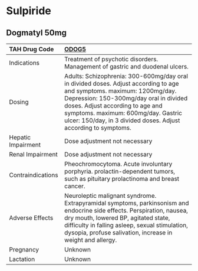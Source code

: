 # Sulpiride

## Dogmatyl 50mg

| TAH Drug Code      | [ODOG5](https://www.tahsda.org.tw/drugs/hissearch.php?drug_code=ODOG5)                                                                                                                                                                                                                                      |
|:-------------------|:------------------------------------------------------------------------------------------------------------------------------------------------------------------------------------------------------------------------------------------------------------------------------------------------------------|
| Indications        | Treatment of psychotic disorders. Management of gastric and duodenal ulcers.                                                                                                                                                                                                                                |
| Dosing             | Adults: Schizophrenia: 300-600mg/day oral in divided doses. Adjust according to age and symptoms. maximum: 1200mg/day. Depression: 150-300mg/day oral in divided doses. Adjust according to age and symptoms. maximum: 600mg/day. Gastric ulcer: 150/day, in 3 divided doses. Adjust according to symptoms. |
| Hepatic Impairment | Dose adjustment not necessary                                                                                                                                                                                                                                                                               |
| Renal Impairment   | Dose adjustment not necessary                                                                                                                                                                                                                                                                               |
| Contraindications  | Pheochromocytoma. Acute involuntary porphyria. prolactin-dependent tumors, such as pituitary prolactinoma and breast cancer.                                                                                                                                                                                |
| Adverse Effects    | Neuroleptic malignant syndrome. Extrapyramidal symptoms, parkinsonism and endocrine side effects. Perspiration, nausea, dry mouth, lowered BP, agitated state, difficulty in falling asleep, sexual stimulation, dysopia, profuse salivation, increase in weight and allergy.                               |
| Pregnancy          | Unknown                                                                                                                                                                                                                                                                                                     |
| Lactation          | Unknown                                                                                                                                                                                                                                                                                                     |

